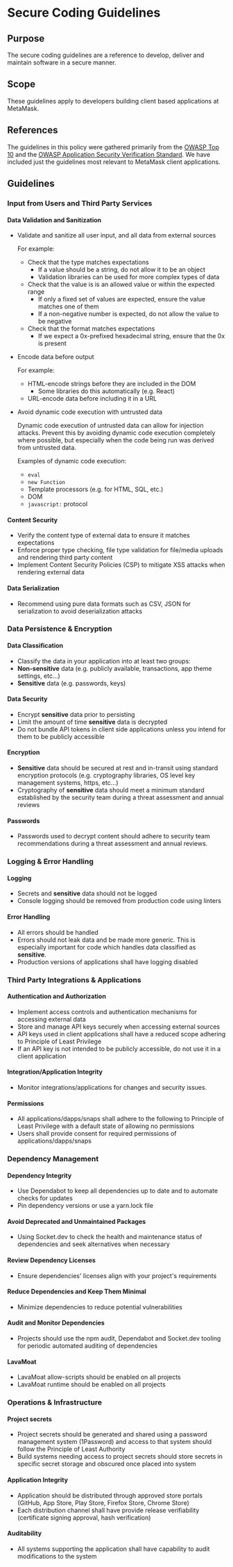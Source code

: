 # Secure Coding Guidelines

## Purpose

The secure coding guidelines are a reference to develop, deliver and maintain software in a secure manner.

## Scope

These guidelines apply to developers building client based applications at MetaMask.

## References

The guidelines in this policy were gathered primarily from the [OWASP Top 10](https://owasp.org/www-project-top-ten/) and the [OWASP Application Security Verification Standard](https://owasp.org/www-project-application-security-verification-standard/). We have included just the guidelines most relevant to MetaMask client applications.

## Guidelines

### Input from Users and Third Party Services

#### Data Validation and Sanitization

- Validate and sanitize all user input, and all data from external sources

  For example:

  - Check that the type matches expectations
    - If a value should be a string, do not allow it to be an object
    - Validation libraries can be used for more complex types of data
  - Check that the value is is an allowed value or within the expected range
    - If only a fixed set of values are expected, ensure the value matches one of them
    - If a non-negative number is expected, do not allow the value to be negative
  - Check that the format matches expectations
    - If we expect a 0x-prefixed hexadecimal string, ensure that the 0x is present

- Encode data before output

  For example:

  - HTML-encode strings before they are included in the DOM
    - Some libraries do this automatically (e.g. React)
  - URL-encode data before including it in a URL

- Avoid dynamic code execution with untrusted data

  Dynamic code execution of untrusted data can allow for injection attacks. Prevent this by avoiding dynamic code execution completely where possible, but especially when the code being run was derived from untrusted data.

  Examples of dynamic code execution:

  - `eval`
  - `new Function`
  - Template processors (e.g. for HTML, SQL, etc.)
  - DOM
  - `javascript:` protocol

#### Content Security

- Verify the content type of external data to ensure it matches expectations
- Enforce proper type checking, file type validation for file/media uploads and rendering third party content
- Implement Content Security Policies (CSP) to mitigate XSS attacks when rendering external data

#### Data Serialization

- Recommend using pure data formats such as CSV, JSON for serialization to avoid deserialization attacks

### Data Persistence & Encryption

#### Data Classification

- Classify the data in your application into at least two groups:
- **Non-sensitive** data (e.g. publicly available, transactions, app theme settings, etc…)
- **Sensitive** data (e.g. passwords, keys)

#### Data Security

- Encrypt **sensitive** data prior to persisting
- Limit the amount of time **sensitive** data is decrypted
- Do not bundle API tokens in client side applications unless you intend for them to be publicly accessible

#### Encryption

- **Sensitive** data should be secured at rest and in-transit using standard encryption protocols (e.g. cryptography libraries, OS level key management systems, https, etc…)
- Cryptography of **sensitive** data should meet a minimum standard established by the security team during a threat assessment and annual reviews

#### Passwords

- Passwords used to decrypt content should adhere to security team recommendations during a threat assessment and annual reviews.

### Logging & Error Handling

#### Logging

- Secrets and **sensitive** data should not be logged
- Console logging should be removed from production code using linters

#### Error Handling

- All errors should be handled
- Errors should not leak data and be made more generic. This is especially important for code which handles data classified as **sensitive**.
- Production versions of applications shall have logging disabled

### Third Party Integrations & Applications

#### Authentication and Authorization

- Implement access controls and authentication mechanisms for accessing external data
- Store and manage API keys securely when accessing external sources
- API keys used in client applications shall have a reduced scope adhering to Principle of Least Privilege
- If an API key is not intended to be publicly accessible, do not use it in a client application

#### Integration/Application Integrity

- Monitor integrations/applications for changes and security issues.

#### Permissions

- All applications/dapps/snaps shall adhere to the following to Principle of Least Privilege with a default state of allowing no permissions
- Users shall provide consent for required permissions of applications/dapps/snaps

### Dependency Management

#### Dependency Integrity

- Use Dependabot to keep all dependencies up to date and to automate checks for updates
- Pin dependency versions or use a yarn.lock file

#### Avoid Deprecated and Unmaintained Packages

- Using Socket.dev to check the health and maintenance status of dependencies and seek alternatives when necessary

#### Review Dependency Licenses

- Ensure dependencies' licenses align with your project's requirements

#### Reduce Dependencies and Keep Them Minimal

- Minimize dependencies to reduce potential vulnerabilities

#### Audit and Monitor Dependencies

- Projects should use the npm audit, Dependabot and Socket.dev tooling for periodic automated auditing of dependencies

#### LavaMoat

- LavaMoat allow-scripts should be enabled on all projects
- LavaMoat runtime should be enabled on all projects

### Operations & Infrastructure

#### Project secrets

- Project secrets should be generated and shared using a password management system (1Password) and access to that system should follow the Principle of Least Authority
- Build systems needing access to project secrets should store secrets in specific secret storage and obscured once placed into system

#### Application Integrity

- Application should be distributed through approved store portals (GitHub, App Store, Play Store, Firefox Store, Chrome Store)
- Each distribution channel shall have provide release verifiability (certificate signing approval, hash verification)

#### Auditability

- All systems supporting the application shall have capability to audit modifications to the system
